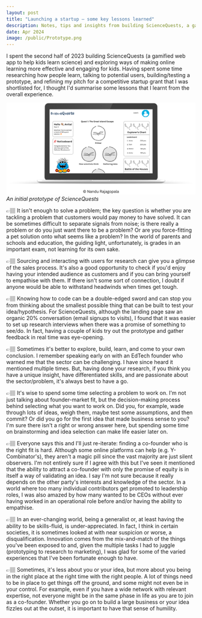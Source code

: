 ```yaml
---
layout: post
title: "Launching a startup — some key lessons learned"
description: Notes, tips and insights from building ScienceQuests, a gamified web app to help kids learn science
date: Apr 2024
image: /public/Prototype.png
---
```


I spent the second half of 2023 building ScienceQuests (a gamified web app to help kids learn science) and exploring ways of making online learning more effective and engaging for kids. Having spent some time researching how people learn, talking to potential users, building/testing a prototype, and refining my pitch for a competitive startup grant that I was shortlisted for, I thought I'd summarise some lessons that I learnt from the overall experience.

[![Testing](/public/Prototype.png)](/public/Prototype.png)
*An initial prototype of ScienceQuests*

👉🏽 It isn't enough to solve a problem; the key question is whether you are tackling a problem that customers would pay money to have solved. It can be sometimes difficult to separate signals from noise; is there really a problem or do you just want there to be a problem? Or are you force-fitting a pet solution onto what seems like a problem? In the world of parents and schools and education, the guiding light, unfortunately, is grades in an important exam, not learning for its own sake.

 👉🏽 Sourcing and interacting with users for research can give you a glimpse of the sales process. It's also a good opportunity to check if you'd enjoy having your intended audience as customers and if you can bring yourself to empathise with them. If there isn't some sort of connection, I doubt if anyone would be able to withstand headwinds when times get tough.

👉🏽 Knowing how to code can be a double-edged sword and can stop you from thinking about the smallest possible thing that can be built to test your idea/hypothesis. For ScienceQuests, although the landing page saw an organic 20% conversation (email signups to visits), I found that it was easier to set up research interviews when there was a promise of something to see/do. In fact, having a couple of kids try out the prototype and gather feedback in real time was eye-opening.

👉🏽 Sometimes it's better to explore, build, learn, and come to your own conclusion. I remember speaking early on with an EdTech founder who warned me that the sector can be challenging. I have since heard it mentioned multiple times. But, having done your research, if you think you have a unique insight, have differentiated skills, and are passionate about the sector/problem, it's always best to have a go.

👉🏽 It's wise to spend some time selecting a problem to work on. I'm not just talking about founder-market fit, but the decision-making process behind selecting what you want to work on. Did you, for example, wade through lots of ideas, weigh them, maybe test some assumptions, and then commit? Or did you go for the first idea that made business sense to you? I'm sure there isn't a right or wrong answer here, but spending some time on brainstorming and idea selection can make life easier later on.

👉🏽 Everyone says this and I'll just re-iterate: finding a co-founder who is the right fit is hard. Although some online platforms can help (e.g. Y-Combinator's), they aren't a magic pill since the vast majority are just silent observers. I'm not entirely sure if I agree with this but I've seen it mentioned that the ability to attract a co-founder with only the promise of equity is in itself a way of validating an idea. I say I'm not sure because it really depends on the other party's interests and knowledge of the sector. In a world where too many individual contributors get promoted to leadership roles, I was also amazed by how many wanted to be CEOs without ever having worked in an operational role before and/or having the ability to empathise.

👉🏽 In an ever-changing world, being a generalist or, at least having the ability to be skills-fluid, is under-appreciated. In fact, I think in certain societies, it is sometimes looked at with near suspicion or worse, a disqualification. Innovation comes from the mix-and-match of the things you've been exposed to and, given the multiple tasks I had to juggle (prototyping to research to marketing), I was glad for some of the varied experiences that I've been fortunate enough to have.

👉🏽 Sometimes, it's less about you or your idea, but more about you being in the right place at the right time with the right people. A lot of things need to be in place to get things off the ground, and some might not even be in your control. For example, even if you have a wide network with relevant expertise, not everyone might be in the same phase in life as you are to join as a co-founder. Whether you go on to build a large business or your idea fizzles out at the outset, it is important to have that sense of humility.